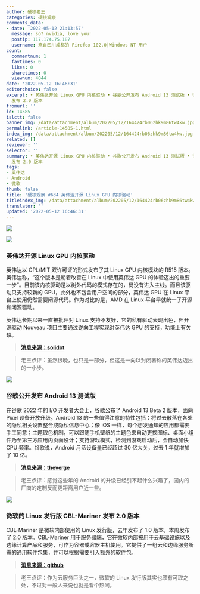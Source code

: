```yaml
---
author: 硬核老王
categories: 硬核观察
comments_data:
- date: '2022-05-12 21:13:57'
  message: so? nvidia, love you!
  postip: 117.174.75.187
  username: 来自四川成都的 Firefox 102.0|Windows NT 用户
count:
  commentnum: 1
  favtimes: 0
  likes: 0
  sharetimes: 0
  viewnum: 4044
date: '2022-05-12 16:46:31'
editorchoice: false
excerpt: • 英伟达开源 Linux GPU 内核驱动 • 谷歌公开发布 Android 13 测试版 • 微软的 Linux 发行版 CBL-Mariner
  发布 2.0 版本
fromurl: ''
id: 14585
islctt: false
banner_img: /data/attachment/album/202205/12/164424rb06zhk9m86tw4kw.jpg
permalink: /article-14585-1.html
index_img: /data/attachment/album/202205/12/164424rb06zhk9m86tw4kw.jpg
related: []
reviewer: ''
selector: ''
summary: • 英伟达开源 Linux GPU 内核驱动 • 谷歌公开发布 Android 13 测试版 • 微软的 Linux 发行版 CBL-Mariner
  发布 2.0 版本
tags:
- 英伟达
- Android
- 微软
thumb: false
title: '硬核观察 #634 英伟达开源 Linux GPU 内核驱动'
titleindex_img: /data/attachment/album/202205/12/164424rb06zhk9m86tw4kw.jpg
translator: ''
updated: '2022-05-12 16:46:31'
---
```


![](/data/attachment/album/202205/12/164424rb06zhk9m86tw4kw.jpg)


![](/data/attachment/album/202205/12/164438umet7dud7mecmlye.jpg)


### 英伟达开源 Linux GPU 内核驱动


英伟达以 GPL/MIT 双许可证的形式发布了其 Linux GPU 内核模块的 R515 版本。英伟达称，“这个版本是朝着改善在 Linux 中使用英伟达 GPU 的体验迈出的重要一步”。目前该内核驱动是以树外代码的模式存在的，尚没有进入主线。而且该驱动只支持较新的 GPU，此外也不包含用户空间的部分，英伟达 GPU 在 Linux 平台上使用仍然需要闭源代码。作为对比的是，AMD 在 Linux 平台早就统一了开源和闭源驱动。


英伟达长期以来一直被批评对 Linux 支持不友好，它的私有驱动表现出色，但开源驱动 Nouveau 项目主要通过逆向工程实现对英伟达 GPU 的支持，功能上有欠缺。



> 
> **[消息来源：solidot](https://www.solidot.org/story?sid=71503)**
> 
> 
> 



> 
> 老王点评：虽然很晚，也只是一部分，但这是一向以封闭著称的英伟达迈出的一小步。
> 
> 
> 


![](/data/attachment/album/202205/12/164451khssl4d2sdhtzd44.jpg)


### 谷歌公开发布 Android 13 测试版


在谷歌 2022 年的 I/O 开发者大会上，谷歌公布了 Android 13 Beta 2 版本，面向 Pixel 设备开放升级。Android 13 的一些值得注意的特性包括：将过去散落在各处的隐私相关设置整合成隐私信息中心；像 iOS 一样，每个想发通知的应用都需要手工同意；主题取色机制，可以跟随手机壁纸的主题色来自动更换图标、桌面小组件乃至第三方应用内页面设计；支持游戏模式，检测到游戏启动后，会自动加快 CPU 频率。谷歌说，Android 月活设备量已经超过 30 亿大关，过去 1 年就增加了 10 亿。



> 
> **[消息来源：theverge](https://www.theverge.com/2022/5/11/23065137/android-13-google-preview-features-material-you-io)**
> 
> 
> 



> 
> 老王点评：感觉这些年的 Android 的升级已经引不起什么兴趣了，国内的厂商的定制反而更距离用户近一些。
> 
> 
> 


![](/data/attachment/album/202205/12/164559bv8u3usug8gufk41.jpg)


### 微软的 Linux 发行版 CBL-Mariner 发布 2.0 版本


CBL-Mariner 是微软内部使用的 Linux 发行版，去年发布了 1.0 版本，本周发布了 2.0 版本。CBL-Mariner 用于服务器端，它在微软内部被用于云基础设施以及边缘计算产品和服务，可作为容器或容器主机使用。它提供了一组云和边缘服务所需的通用软件包集，并可以根据需要引入额外的软件包。



> 
> **[消息来源：github](https://github.com/microsoft/CBL-Mariner)**
> 
> 
> 



> 
> 老王点评：作为云服务巨头之一，微软的 Linux 发行版其实也颇有可取之处，不过对一般人来说也就是看个热闹。
> 
> 
>